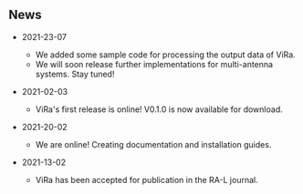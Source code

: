 ## News

- 2021-23-07
  + We added some sample code for processing the output data of ViRa. 
  + We will soon release further implementations for multi-antenna systems. Stay tuned!

- 2021-02-03
  + ViRa's first release is online! V0.1.0 is now available for download.

- 2021-20-02
  + We are online! Creating documentation and installation guides.

- 2021-13-02
  + ViRa has been accepted for publication in the RA-L journal.
